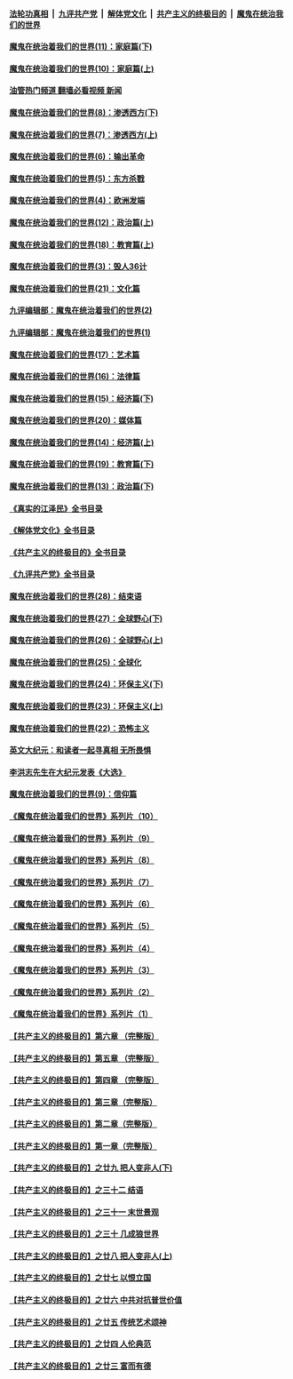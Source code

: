 ####  [法轮功真相](../../../../basic/blob/master/README.md?t=12171031) &nbsp;|&nbsp; [九评共产党](../../../../9ping.md/blob/master/README.md?t=12171031) &nbsp;|&nbsp; [解体党文化](../../../../jtdwh.md/blob/master/README.md?t=12171031)  &nbsp;|&nbsp; [共产主义的终极目的](../../../../gczydzjmd.md/blob/master/README.md?t=12171031) &nbsp;|&nbsp; [魔鬼在统治我们的世界](../../../../mgztzwmdsj.md/blob/master/README.md?t=12171031) 

#### [魔鬼在统治着我们的世界(11)：家庭篇(下)](../pages/nsc422/n10440961.md?t=12171031) 

#### [魔鬼在统治着我们的世界(10)：家庭篇(上)](../pages/nsc422/n10435448.md?t=12171031) 

#### [油管热门频道 翻墙必看视频 新闻](http://129.146.143.75:81/youtube.html?12171031)

#### [魔鬼在统治着我们的世界(8)：渗透西方(下)](../pages/nsc422/n10429603.md?t=12171031) 

#### [魔鬼在统治着我们的世界(7)：渗透西方(上)](../pages/nsc422/n10426013.md?t=12171031) 

#### [魔鬼在统治着我们的世界(6)：输出革命](../pages/nsc422/n10421536.md?t=12171031) 

#### [魔鬼在统治着我们的世界(5)：东方杀戮](../pages/nsc422/n10417707.md?t=12171031) 

#### [魔鬼在统治着我们的世界(4)：欧洲发端](../pages/nsc422/n10414890.md?t=12171031) 

#### [魔鬼在统治着我们的世界(12)：政治篇(上)](../pages/nsc422/n10444576.md?t=12171031) 

#### [魔鬼在统治着我们的世界(18)：教育篇(上)](../pages/nsc422/n10526970.md?t=12171031) 

#### [魔鬼在统治着我们的世界(3)：毁人36计](../pages/nsc422/n10411583.md?t=12171031) 

#### [魔鬼在统治着我们的世界(21)：文化篇](../pages/nsc422/n10597706.md?t=12171031) 

#### [九评编辑部：魔鬼在统治着我们的世界(2)](../pages/nsc422/n10410036.md?t=12171031) 

#### [九评编辑部：魔鬼在统治着我们的世界(1)](../pages/nsc422/n10406825.md?t=12171031) 

#### [魔鬼在统治着我们的世界(17)：艺术篇](../pages/nsc422/n10499093.md?t=12171031) 

#### [魔鬼在统治着我们的世界(16)：法律篇](../pages/nsc422/n10485969.md?t=12171031) 

#### [魔鬼在统治着我们的世界(15)：经济篇(下)](../pages/nsc422/n10469975.md?t=12171031) 

#### [魔鬼在统治着我们的世界(20)：媒体篇](../pages/nsc422/n10586579.md?t=12171031) 

#### [魔鬼在统治着我们的世界(14)：经济篇(上)](../pages/nsc422/n10457370.md?t=12171031) 

#### [魔鬼在统治着我们的世界(19)：教育篇(下)](../pages/nsc422/n10564808.md?t=12171031) 

#### [魔鬼在统治着我们的世界(13)：政治篇(下)](../pages/nsc422/n10448270.md?t=12171031) 

#### [《真实的江泽民》全书目录](../pages/nsc422/n13721399.md?t=12171031) 

#### [《解体党文化》全书目录](../pages/nsc422/n13721157.md?t=12171031) 

#### [《共产主义的终极目的》全书目录](../pages/nsc422/n13721048.md?t=12171031) 

#### [《九评共产党》全书目录](../pages/nsc422/n13708085.md?t=12171031) 

#### [魔鬼在统治着我们的世界(28)：结束语](../pages/nsc422/n10936246.md?t=12171031) 

#### [魔鬼在统治着我们的世界(27)：全球野心(下)](../pages/nsc422/n10928319.md?t=12171031) 

#### [魔鬼在统治着我们的世界(26)：全球野心(上)](../pages/nsc422/n10900318.md?t=12171031) 

#### [魔鬼在统治着我们的世界(25)：全球化](../pages/nsc422/n10788205.md?t=12171031) 

#### [魔鬼在统治着我们的世界(24)：环保主义(下)](../pages/nsc422/n10695307.md?t=12171031) 

#### [魔鬼在统治着我们的世界(23)：环保主义(上)](../pages/nsc422/n10688613.md?t=12171031) 

#### [魔鬼在统治着我们的世界(22)：恐怖主义](../pages/nsc422/n10614727.md?t=12171031) 

#### [英文大纪元：和读者一起寻真相 无所畏惧](../pages/nsc422/n12542027.md?t=12171031) 

#### [李洪志先生在大纪元发表《大选》](../pages/nsc422/n12534746.md?t=12171031) 

#### [魔鬼在统治着我们的世界(9)：信仰篇](../pages/nsc422/n10432159.md?t=12171031) 

#### [《魔鬼在统治着我们的世界》系列片（10）](../pages/nsc422/n12292670.md?t=12171031) 

#### [《魔鬼在统治着我们的世界》系列片（9）](../pages/nsc422/n12290859.md?t=12171031) 

#### [《魔鬼在统治着我们的世界》系列片（8）](../pages/nsc422/n12287445.md?t=12171031) 

#### [《魔鬼在统治着我们的世界》系列片（7）](../pages/nsc422/n12283425.md?t=12171031) 

#### [《魔鬼在统治着我们的世界》系列片（6）](../pages/nsc422/n12282314.md?t=12171031) 

#### [《魔鬼在统治着我们的世界》系列片（5）](../pages/nsc422/n12281419.md?t=12171031) 

#### [《魔鬼在统治着我们的世界》系列片（4）](../pages/nsc422/n12274024.md?t=12171031) 

#### [《魔鬼在统治着我们的世界》系列片（3）](../pages/nsc422/n12271322.md?t=12171031) 

#### [《魔鬼在统治着我们的世界》系列片（2）](../pages/nsc422/n12269049.md?t=12171031) 

#### [《魔鬼在统治着我们的世界》系列片（1）](../pages/nsc422/n12267575.md?t=12171031) 

#### [【共产主义的终极目的】第六章 （完整版）](../pages/nsc422/n11428913.md?t=12171031) 

#### [【共产主义的终极目的】第五章 （完整版）](../pages/nsc422/n11428912.md?t=12171031) 

#### [【共产主义的终极目的】第四章 （完整版）](../pages/nsc422/n11428907.md?t=12171031) 

#### [【共产主义的终极目的】第三章（完整版）](../pages/nsc422/n11428848.md?t=12171031) 

#### [【共产主义的终极目的】第二章（完整版）](../pages/nsc422/n11428831.md?t=12171031) 

#### [【共产主义的终极目的】第一章（完整版）](../pages/nsc422/n11417651.md?t=12171031) 

#### [【共产主义的终极目的】之廿九 把人变非人(下)](../pages/nsc422/n11344140.md?t=12171031) 

#### [【共产主义的终极目的】之三十二 结语](../pages/nsc422/n11360535.md?t=12171031) 

#### [【共产主义的终极目的】之三十一 末世景观](../pages/nsc422/n11351129.md?t=12171031) 

#### [【共产主义的终极目的】之三十 几成狼世界](../pages/nsc422/n11348280.md?t=12171031) 

#### [【共产主义的终极目的】之廿八 把人变非人(上)](../pages/nsc422/n11340492.md?t=12171031) 

#### [【共产主义的终极目的】之廿七 以恨立国](../pages/nsc422/n11336944.md?t=12171031) 

#### [【共产主义的终极目的】之廿六 中共对抗普世价值](../pages/nsc422/n11324785.md?t=12171031) 

#### [【共产主义的终极目的】之廿五 传统艺术颂神](../pages/nsc422/n11296396.md?t=12171031) 

#### [【共产主义的终极目的】之廿四 人伦典范](../pages/nsc422/n11296397.md?t=12171031) 

#### [【共产主义的终极目的】之廿三 富而有德](../pages/nsc422/n11283598.md?t=12171031) 

<img src='http://gfw-breaker.win/goodnews/indexes/nsc422.md' width='0px' height='0px'/>
